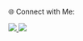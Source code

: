  🌐 Connect with Me:

<a href="https://www.instagram.com/aaadhill_e?igsh=c2JwemJoYjRxOXh3" target="blank">
  <img src="https://img.icons8.com/fluency/48/000000/instagram-new.png"/>
</a>
<a href="https://www.linkedin.com/in/aadhil-ebrahim-129a2b303" target="blank">
  <img src="https://img.icons8.com/fluency/48/000000/linkedin.png"/>
</a>
